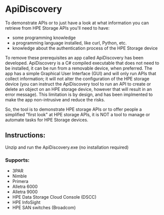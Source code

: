 # ApiDiscovery

To demonstrate APIs or to just have a look at what information you can retrieve from HPE Storage APIs you'll need to have:
- some programming knowledge
- a programming language installed, like curl, Python, etc.
- knowledge about the authentication process of the HPE Storage device

To remove these prerequisites an app called ApiDiscovery has been developed. ApiDiscovery is a C# compiled executable that does not need to be installed, it can be run from a removable device, when preferred. The app has a simple Graphical User Interface (GUI) and will only run APIs that collect information; it will not alter the configuration of the HPE storage device (you can instruct the ApiDiscovery tool to run an API to create or delete an object on an HPE storage device, however that will result in an error message). This limitation is by design, and has been implmented to make the app non-intrusive and reduce the risks.

So, the tool is to demonstrate HPE storage APIs or to offer people a simplified "first look" at HPE storage APIs, it is NOT a tool to manage or automate tasks for HPE Storage devices.

## Instructions: 
Unzip and run the ApiDiscovery.exe (no installation required)
### Supports:
- 3PAR
- Nimble
- Primera
- Alletra 6000
- Alletra 9000
- HPE Data Storage Cloud Console (DSCC)
- HPE InfoSight
- HPE SAN switches (Broadcom)
